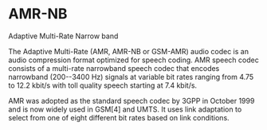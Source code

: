 # AMR-NB


Adaptive Multi-Rate Narrow band

The Adaptive Multi-Rate (AMR, AMR-NB or GSM-AMR) audio codec is an audio
compression format optimized for speech coding. AMR speech codec
consists of a multi-rate narrowband speech codec that encodes narrowband
(200--3400 Hz) signals at variable bit rates ranging from 4.75 to 12.2
kbit/s with toll quality speech starting at 7.4 kbit/s.

AMR was adopted as the standard speech codec by 3GPP in October 1999 and
is now widely used in GSM\[4\] and UMTS. It uses link adaptation to
select from one of eight different bit rates based on link conditions.


